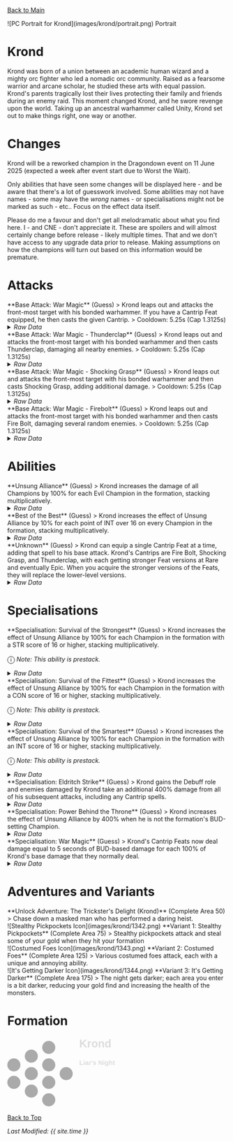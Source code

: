 [Back to Main](index.md)

<span class="championPortraitsRow">
    <span class="championPortraitsColumn">
        <span class="championPortraitsImage">
            ![PC Portrait for Krond](images/krond/portrait.png)
        </span>
        <span>
        Portrait
        </span>
    </span>
</span>

# Krond

Krond was born of a union between an academic human wizard and a mighty orc fighter who led a nomadic orc community. Raised as a fearsome warrior and arcane scholar, he studied these arts with equal passion. Krond's parents tragically lost their lives protecting their family and friends during an enemy raid. This moment changed Krond, and he swore revenge upon the world. Taking up an ancestral warhammer called Unity, Krond set out to make things right, one way or another.

# Changes

Krond will be a reworked champion in the Dragondown event on 11 June 2025 (expected a week after event start due to Worst the Wait).

Only abilities that have seen some changes will be displayed here - and be aware that there's a lot of guesswork involved. Some abilities may not have names - some may have the *wrong* names - or specialisations might not be marked as such - etc.. Focus on the effect data itself.

Please do me a favour and don't get all melodramatic about what you find here. I - and CNE - don't appreciate it. These are spoilers and will almost certainly change before release - likely multiple times. That and we don't have access to any upgrade data prior to release. Making assumptions on how the champions will turn out based on this information would be premature.

# Attacks

<div markdown="1" class="abilityBorder"><div markdown="1" class="abilityBorderInner">
**Base Attack: War Magic** (Guess)
> Krond leaps out and attacks the front-most target with his bonded warhammer. If you have a Cantrip Feat equipped, he then casts the given Cantrip.  
> Cooldown: 5.25s (Cap 1.3125s)
<details><summary><em>Raw Data</em></summary>
<p>
<pre>
{
    "id": 862,
    "name": "War Magic",
    "description": "Krond leaps out and attacks the front-most target with his bonded warhammer. If you have a Cantrip Feat equipped, he then casts the given Cantrip.",
    "long_description": "",
    "graphic_id": 0,
    "target": "front",
    "num_targets": 1,
    "aoe_radius": 0,
    "damage_modifier": 1,
    "cooldown": 5.25,
    "animations": [
        {
            "type": "melee_attack",
            "damage_frame": 2,
            "target_offset_x": -80,
            "jump_sound": 30,
            "sound_frames": {
                "2": 154
            }
        }
    ],
    "tags": [
        "monster",
        "melee"
    ],
    "damage_types": [
        "melee"
    ]
}
</pre>
</p>
</details>
</div></div>

<div markdown="1" class="abilityBorder"><div markdown="1" class="abilityBorderInner">
**Base Attack: War Magic - Thunderclap** (Guess)
> Krond leaps out and attacks the front-most target with his bonded warhammer and then casts Thunderclap, damaging all nearby enemies.  
> Cooldown: 5.25s (Cap 1.3125s)
<details><summary><em>Raw Data</em></summary>
<p>
<pre>
{
    "id": 863,
    "name": "War Magic - Thunderclap",
    "description": "Krond leaps out and attacks the front-most target with his bonded warhammer and then casts Thunderclap, damaging all nearby enemies.",
    "long_description": "",
    "graphic_id": 0,
    "target": "front",
    "num_targets": 1,
    "aoe_radius": 0,
    "damage_modifier": 1,
    "cooldown": 5.25,
    "animations": [
        {
            "type": "melee_attack",
            "damage_frame": 2,
            "target_offset_x": -80,
            "jump_sound": 30,
            "sound_frames": {
                "2": 154
            },
            "return_to_formation": false
        }
    ],
    "tags": [
        "melee",
        "aoe"
    ],
    "damage_types": [
        "melee",
        "magic"
    ]
}
</pre>
</p>
</details>
</div></div>

<div markdown="1" class="abilityBorder"><div markdown="1" class="abilityBorderInner">
**Base Attack: War Magic - Shocking Grasp** (Guess)
> Krond leaps out and attacks the front-most target with his bonded warhammer and then casts Shocking Grasp, adding additional damage.  
> Cooldown: 5.25s (Cap 1.3125s)
<details><summary><em>Raw Data</em></summary>
<p>
<pre>
{
    "id": 864,
    "name": "War Magic - Shocking Grasp",
    "description": "Krond leaps out and attacks the front-most target with his bonded warhammer and then casts Shocking Grasp, adding additional damage.",
    "long_description": "",
    "graphic_id": 0,
    "target": "front",
    "num_targets": 1,
    "aoe_radius": 0,
    "damage_modifier": 1,
    "cooldown": 5.25,
    "animations": [
        {
            "type": "melee_attack",
            "damage_frame": 2,
            "target_offset_x": -80,
            "jump_sound": 30,
            "sound_frames": {
                "2": 154
            },
            "return_to_formation": false
        }
    ],
    "tags": [
        "melee"
    ],
    "damage_types": [
        "melee",
        "magic"
    ]
}
</pre>
</p>
</details>
</div></div>

<div markdown="1" class="abilityBorder"><div markdown="1" class="abilityBorderInner">
**Base Attack: War Magic - Firebolt** (Guess)
> Krond leaps out and attacks the front-most target with his bonded warhammer and then casts Fire Bolt, damaging several random enemies.  
> Cooldown: 5.25s (Cap 1.3125s)
<details><summary><em>Raw Data</em></summary>
<p>
<pre>
{
    "id": 865,
    "name": "War Magic - Fire Bolt",
    "description": "Krond leaps out and attacks the front-most target with his bonded warhammer and then casts Fire Bolt, damaging several random enemies.",
    "long_description": "",
    "graphic_id": 0,
    "target": "front",
    "num_targets": 1,
    "aoe_radius": 0,
    "damage_modifier": 1,
    "cooldown": 5.25,
    "animations": [
        {
            "type": "melee_attack",
            "damage_frame": 2,
            "target_offset_x": -80,
            "jump_sound": 30,
            "sound_frames": {
                "2": 154
            },
            "return_to_formation": false
        }
    ],
    "tags": [
        "melee",
        "ranged"
    ],
    "damage_types": [
        "melee",
        "magic"
    ]
}
</pre>
</p>
</details>
</div></div>

# Abilities

<div markdown="1" class="abilityBorder"><div markdown="1" class="abilityBorderInner">
**Unsung Alliance** (Guess)
> Krond increases the damage of all Champions by 100% for each Evil Champion in the formation, stacking multiplicatively.
<details><summary><em>Raw Data</em></summary>
<p>
<pre>
{
    "id": 2329,
    "flavour_text": "",
    "description": {
        "conditions": [
            {
                "condition": "feat_assigned 2213",
                "desc": "Krond increases the damage of all Champions by $amount% for each Good Champion in the formation, stacking multiplicatively."
            },
            {
                "desc": "Krond increases the damage of all Champions by $amount% for each Evil Champion in the formation, stacking multiplicatively."
            }
        ]
    },
    "effect_keys": [
        {
            "effect_string": "pre_stack_amount,100",
            "off_when_benched": true
        },
        {
            "effect_string": "hero_dps_multiplier_mult,0",
            "off_when_benched": true,
            "amount_expr": "upgrade_amount(17237,0)",
            "targets": [
                "all"
            ],
            "amount_func": "mult",
            "stack_func": "per_hero_attribute",
            "per_hero_expr": "HasTag(`evil`)",
            "show_bonus": true,
            "use_computed_amount_for_description": true,
            "amount_updated_listeners": [
                "slot_changed",
                "hero_tags_changed",
                "feat_changed"
            ]
        }
    ],
    "requirements": "",
    "graphic_id": 26487,
    "large_graphic_id": 26487,
    "properties": {
        "is_formation_ability": true,
        "owner_use_outgoing_description": true,
        "indexed_effect_properties": true,
        "per_effect_index_bonuses": true,
        "default_bonus_index": 1
    }
}
</pre>
</p>
</details>
</div></div>

<div markdown="1" class="abilityBorder"><div markdown="1" class="abilityBorderInner">
**Best of the Best** (Guess)
> Krond increases the effect of Unsung Alliance by 10% for each point of INT over 16 on every Champion in the formation, stacking multiplicatively.
<details><summary><em>Raw Data</em></summary>
<p>
<pre>
{
    "id": 2333,
    "flavour_text": "",
    "description": {
        "conditions": [
            {
                "condition": "upgrade_purchased 17238",
                "desc": "Krond increases the effect of Unsung Alliance by $(not_buffed amount)% for each point of STR over 16 on every Champion in the formation, stacking multiplicatively."
            },
            {
                "condition": "upgrade_purchased 17239",
                "desc": "Krond increases the effect of Unsung Alliance by $(not_buffed amount)% for each point of CON over 16 on every Champion in the formation, stacking multiplicatively."
            },
            {
                "desc": "Krond increases the effect of Unsung Alliance by $(not_buffed amount)% for each point of INT over 16 on every Champion in the formation, stacking multiplicatively."
            }
        ]
    },
    "effect_keys": [
        {
            "effect_string": "buff_upgrade,10,17237",
            "off_when_benched": true,
            "amount_func": "mult",
            "stack_func": "per_hero_attribute",
            "per_hero_expr": "max(0,GetStat(`str`)-16)*GetUpgradeUnlocked(17238) + max(0,GetStat(`con`)-16)*GetUpgradeUnlocked(17239) + max(0,GetStat(`int`)-16)*GetUpgradeUnlocked(17240)",
            "show_bonus": true,
            "amount_updated_listeners": [
                "slot_changed",
                "ability_score_changed"
            ]
        }
    ],
    "requirements": "",
    "graphic_id": 26486,
    "large_graphic_id": 26486,
    "properties": {
        "is_formation_ability": true,
        "owner_use_outgoing_description": true,
        "formation_circle_icon": false
    }
}
</pre>
</p>
</details>
</div></div>

<div markdown="1" class="abilityBorder"><div markdown="1" class="abilityBorderInner">
**Unknown** (Guess)
> Krond can equip a single Cantrip Feat at a time, adding that spell to his base attack. Krond's Cantrips are Fire Bolt, Shocking Grasp, and Thunderclap, with each getting stronger Feat versions at Rare and eventually Epic. When you acquire the stronger versions of the Feats, they will replace the lower-level versions.
<details><summary><em>Raw Data</em></summary>
<p>
<pre>
{
    "id": 2406,
    "flavour_text": "",
    "description": {
        "desc": "Krond can equip a single Cantrip Feat at a time, adding that spell to his base attack. Krond's Cantrips are Fire Bolt, Shocking Grasp, and Thunderclap, with each getting stronger Feat versions at Rare and eventually Epic. When you acquire the stronger versions of the Feats, they will replace the lower-level versions."
    },
    "effect_keys": [],
    "requirements": "",
    "graphic_id": 0,
    "large_graphic_id": 0,
    "properties": {
        "is_formation_ability": true,
        "formation_circle_icon": false
    }
}
</pre>
</p>
</details>
</div></div>

# Specialisations

<div markdown="1" class="abilityBorder"><div markdown="1" class="abilityBorderInner">
**Specialisation: Survival of the Strongest** (Guess)
> Krond increases the effect of Unsung Alliance by 100% for each Champion in the formation with a STR score of 16 or higher, stacking multiplicatively.

<span style="font-size:1.2em;">ⓘ</span> *Note: This ability is prestack.*
<details><summary><em>Raw Data</em></summary>
<p>
<pre>
{
    "id": 2330,
    "flavour_text": "",
    "description": {
        "desc": "Krond increases the effect of Unsung Alliance by $amount% for each Champion in the formation with a STR score of 16 or higher, stacking multiplicatively."
    },
    "effect_keys": [
        {
            "effect_string": "pre_stack_amount,100",
            "off_when_benched": true
        },
        {
            "effect_string": "buff_upgrade,100,17237",
            "off_when_benched": true,
            "amount_expr": "upgrade_amount(17238,0)",
            "amount_func": "mult",
            "stack_func": "per_hero_attribute",
            "per_hero_expr": "GetStat(`str`)>=16",
            "show_bonus": true,
            "amount_updated_listeners": [
                "slot_changed",
                "ability_score_changed"
            ]
        }
    ],
    "requirements": "",
    "graphic_id": 26505,
    "large_graphic_id": 26505,
    "properties": {
        "is_formation_ability": true,
        "owner_use_outgoing_description": true,
        "indexed_effect_properties": true,
        "per_effect_index_bonuses": true,
        "default_bonus_index": 0,
        "formation_circle_icon": false,
        "spec_option_post_apply_info": "Strong Champions: $num_stacks___2"
    }
}
</pre>
</p>
</details>
</div></div>

<div markdown="1" class="abilityBorder"><div markdown="1" class="abilityBorderInner">
**Specialisation: Survival of the Fittest** (Guess)
> Krond increases the effect of Unsung Alliance by 100% for each Champion in the formation with a CON score of 16 or higher, stacking multiplicatively.

<span style="font-size:1.2em;">ⓘ</span> *Note: This ability is prestack.*
<details><summary><em>Raw Data</em></summary>
<p>
<pre>
{
    "id": 2331,
    "flavour_text": "",
    "description": {
        "desc": "Krond increases the effect of Unsung Alliance by $amount% for each Champion in the formation with a CON score of 16 or higher, stacking multiplicatively."
    },
    "effect_keys": [
        {
            "effect_string": "pre_stack_amount,100",
            "off_when_benched": true
        },
        {
            "effect_string": "buff_upgrade,100,17237",
            "off_when_benched": true,
            "amount_expr": "upgrade_amount(17239,0)",
            "amount_func": "mult",
            "stack_func": "per_hero_attribute",
            "per_hero_expr": "GetStat(`con`)>=16",
            "show_bonus": true,
            "amount_updated_listeners": [
                "slot_changed",
                "ability_score_changed"
            ]
        }
    ],
    "requirements": "",
    "graphic_id": 26503,
    "large_graphic_id": 26503,
    "properties": {
        "is_formation_ability": true,
        "owner_use_outgoing_description": true,
        "indexed_effect_properties": true,
        "per_effect_index_bonuses": true,
        "default_bonus_index": 0,
        "formation_circle_icon": false,
        "spec_option_post_apply_info": "Fit Champions: $num_stacks___2"
    }
}
</pre>
</p>
</details>
</div></div>

<div markdown="1" class="abilityBorder"><div markdown="1" class="abilityBorderInner">
**Specialisation: Survival of the Smartest** (Guess)
> Krond increases the effect of Unsung Alliance by 100% for each Champion in the formation with an INT score of 16 or higher, stacking multiplicatively.

<span style="font-size:1.2em;">ⓘ</span> *Note: This ability is prestack.*
<details><summary><em>Raw Data</em></summary>
<p>
<pre>
{
    "id": 2332,
    "flavour_text": "",
    "description": {
        "desc": "Krond increases the effect of Unsung Alliance by $amount% for each Champion in the formation with an INT score of 16 or higher, stacking multiplicatively."
    },
    "effect_keys": [
        {
            "effect_string": "pre_stack_amount,100",
            "off_when_benched": true
        },
        {
            "effect_string": "buff_upgrade,100,17237",
            "off_when_benched": true,
            "amount_expr": "upgrade_amount(17240,0)",
            "amount_func": "mult",
            "stack_func": "per_hero_attribute",
            "per_hero_expr": "GetStat(`int`)>=16",
            "show_bonus": true,
            "amount_updated_listeners": [
                "slot_changed",
                "ability_score_changed"
            ]
        }
    ],
    "requirements": "",
    "graphic_id": 26504,
    "large_graphic_id": 26504,
    "properties": {
        "is_formation_ability": true,
        "owner_use_outgoing_description": true,
        "indexed_effect_properties": true,
        "per_effect_index_bonuses": true,
        "default_bonus_index": 0,
        "formation_circle_icon": false,
        "spec_option_post_apply_info": "Smart Champions: $num_stacks___2"
    }
}
</pre>
</p>
</details>
</div></div>

<div markdown="1" class="abilityBorder"><div markdown="1" class="abilityBorderInner">
**Specialisation: Eldritch Strike** (Guess)
> Krond gains the Debuff role and enemies damaged by Krond take an additional 400% damage from all of his subsequent attacks, including any Cantrip spells.
<details><summary><em>Raw Data</em></summary>
<p>
<pre>
{
    "id": 2334,
    "flavour_text": "",
    "description": {
        "desc": "Krond gains the Debuff role and enemies damaged by Krond take an additional $amount% damage from all of his subsequent attacks, including any Cantrip spells."
    },
    "effect_keys": [
        {
            "effect_string": "krond_eldritch_strike,400",
            "off_when_benched": true,
            "debuffing_attack_ids": [
                50,
                862,
                863,
                864,
                865
            ],
            "debuff_effects": [
                {
                    "effect_string": "increase_monster_damage_if_from_attacks,400,50,862,863,864,865",
                    "active_graphic_id": 1401,
                    "bottom": true,
                    "use_collection_source": true
                }
            ]
        },
        {
            "effect_string": "add_hero_tags,0,debuff",
            "off_when_benched": true
        }
    ],
    "requirements": "",
    "graphic_id": 26501,
    "large_graphic_id": 26501,
    "properties": {
        "is_formation_ability": true,
        "owner_use_outgoing_description": true,
        "formation_circle_icon": false,
        "indexed_effect_properties": true,
        "per_effect_index_bonuses": true,
        "default_bonus_index": 0
    }
}
</pre>
</p>
</details>
</div></div>

<div markdown="1" class="abilityBorder"><div markdown="1" class="abilityBorderInner">
**Specialisation: Power Behind the Throne** (Guess)
> Krond increases the effect of Unsung Alliance by 400% when he is not the formation's BUD-setting Champion.
<details><summary><em>Raw Data</em></summary>
<p>
<pre>
{
    "id": 2335,
    "flavour_text": "",
    "description": {
        "desc": "Krond increases the effect of Unsung Alliance by $amount% when he is not the formation's BUD-setting Champion.",
        "post": {
            "conditions": [
                {
                    "condition": "not static_desc",
                    "desc": {
                        "conditions": [
                            {
                                "condition": "target_is_highest_hit_hero",
                                "desc": "^^Active: {No}#FF0000"
                            },
                            {
                                "desc": "^^Active: {Yes}#00FF00"
                            }
                        ]
                    }
                }
            ]
        }
    },
    "effect_keys": [
        {
            "effect_string": "buff_upgrade,400,17237",
            "off_when_benched": true,
            "amount_func": "if_not_bud_setting_champion",
            "amount_updated_listeners": [
                "bud_setter_changed"
            ]
        }
    ],
    "requirements": "",
    "graphic_id": 26502,
    "large_graphic_id": 26502,
    "properties": {
        "is_formation_ability": true,
        "owner_use_outgoing_description": true,
        "formation_circle_icon": false
    }
}
</pre>
</p>
</details>
</div></div>

<div markdown="1" class="abilityBorder"><div markdown="1" class="abilityBorderInner">
**Specialisation: War Magic** (Guess)
> Krond's Cantrip Feats now deal damage equal to 5 seconds of BUD-based damage for each 100% of Krond's base damage that they normally deal.
<details><summary><em>Raw Data</em></summary>
<p>
<pre>
{
    "id": 2336,
    "flavour_text": "",
    "description": {
        "desc": "Krond's Cantrip Feats now deal damage equal to $amount seconds of BUD-based damage for each $increase_threshold% of Krond's base damage that they normally deal."
    },
    "effect_keys": [
        {
            "effect_string": "just_an_amount,5",
            "off_when_benched": true,
            "increase_threshold": 100
        }
    ],
    "requirements": "",
    "graphic_id": 26506,
    "large_graphic_id": 26506,
    "properties": {
        "is_formation_ability": true,
        "owner_use_outgoing_description": true,
        "formation_circle_icon": false
    }
}
</pre>
</p>
</details>
</div></div>

# Adventures and Variants

<div markdown="1" class="abilityBorder"><div markdown="1" class="abilityBorderInner">
**Unlock Adventure: The Trickster's Delight (Krond)** (Complete Area 50)
> Chase down a masked man who has performed a daring heist.
</div></div>
<div markdown="1" class="abilityBorder"><div markdown="1" class="abilityBorderInner">
![Stealthy Pickpockets Icon](images/krond/1342.png) **Variant 1: Stealthy Pickpockets** (Complete Area 75)
> Stealthy pickpockets attack and steal some of your gold when they hit your formation
</div></div>
<div markdown="1" class="abilityBorder"><div markdown="1" class="abilityBorderInner">
![Costumed Foes Icon](images/krond/1343.png) **Variant 2: Costumed Foes** (Complete Area 125)
> Various costumed foes attack, each with a unique and annoying ability.
</div></div>
<div markdown="1" class="abilityBorder"><div markdown="1" class="abilityBorderInner">
![It's Getting Darker Icon](images/krond/1344.png) **Variant 3: It's Getting Darker** (Complete Area 175)
> The night gets darker; each area you enter is a bit darker, reducing your gold find and increasing the health of the monsters.
</div></div>

# Formation

<span class="formationBorder">
    <svg xmlns="http://www.w3.org/2000/svg" id="Krond" fill="#aaa" data-formationName="Krond" data-campaignName="Liar's Night" width="251" height="160"><circle cx="135" cy="85" r="15"/><circle cx="95" cy="25" r="15"/><circle cx="95" cy="65" r="15"/><circle cx="95" cy="105" r="15"/><circle cx="95" cy="145" r="15"/><circle cx="55" cy="45" r="15"/><circle cx="55" cy="85" r="15"/><circle cx="55" cy="125" r="15"/><circle cx="15" cy="65" r="15"/><circle cx="15" cy="105" r="15"/><text x="165" y="25" fill="#dcdcdc" font-size="25" font-family="Arial" font-weight="bold">Krond</text><text x="165" y="65" fill="#dcdcdc" font-size="15" font-family="Arial" font-weight="bold">Liar's Night</text></svg>
</span>

[Back to Top](#top)

*Last Modified: {{ site.time }}*